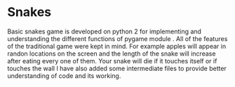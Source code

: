 # Snakes
Basic snakes game is developed on python 2 for implementing and understanding the different functions of pygame module .
All of the features of the traditional game were kept in mind. For example apples will appear in randon locations on the screen and the length of the snake will increase after eating every one of them. Your snake will die if it touches itself or if touches the wall
I have also added some intermediate files to provide better understanding of code and its working.
